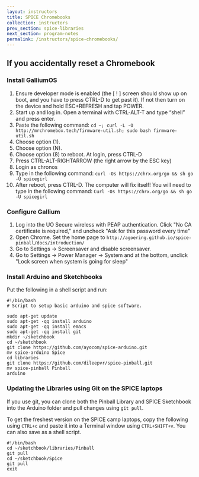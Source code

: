 ```yaml
---
layout: instructors
title: SPICE Chromebooks
collection: instructors
prev_section: spice-libraries
next_section: program-notes
permalink: /instructors/spice-chromebooks/
---
```


## If you accidentally reset a Chromebook

### Install GalliumOS
1. Ensure developer mode is enabled (the [ ! ] screen should show up on boot, and you have to press CTRL-D to get past it). If not then turn on the device and hold ESC+REFRESH and tap POWER.
2. Start up and log in. Open a terminal with CTRL-ALT-T and type “shell” and press enter.
3. Paste the following command:
    ```cd ~; curl -L -O http://mrchromebox.tech/firmware-util.sh; sudo bash firmware-util.sh```
4. Choose option (1).
5. Choose option (N).
6.  Choose option (8) to reboot. At login, press CTRL-D
7. Press CTRL-ALT-RIGHTARROW (the right arrow by the ESC key)
8. Login as chronos
9. Type in the following command: 
    ```curl -Os https://chrx.org/go && sh go -U spicegirl```
10. After reboot, press CTRL-D. The computer will fix itself! You will need to type in the following command:
    ```Curl -Os https://chrx.org/go && sh go -U spicegirl```

### Configure Gallium

1. Log into the UO Secure wireless with PEAP authentication. Click "No CA certificate is required," and uncheck "Ask for this password every time"
2. Open Chrome. Set the home page to ```http://agoering.github.io/spice-pinball/docs/introduction/```
3. Go to Settings -> Screensaver and disable screensaver. 
4. Go to Settings -> Power Manager -> System and at the bottom, unclick "Lock screen when system is going for sleep"


### Install Arduino and Sketchbooks

Put the following in a shell script and run: 

```
#!/bin/bash
# Script to setup basic arduino and spice software.

sudo apt-get update
sudo apt-get -qq install arduino
sudo apt-get -qq install emacs
sudo apt-get -qq install git
mkdir ~/sketchbook
cd ~/sketchbook
git clone https://github.com/ayocom/spice-arduino.git
mv spice-arduino Spice
cd libraries
git clone https://github.com/dileepvr/spice-pinball.git
mv spice-pinball Pinball
arduino
```

### Updating the Libraries using Git on the SPICE laptops

If you use git, you can clone both the Pinball Library and SPICE Sketchbook into the Arduino folder and pull changes using ```git pull```. 

To get the freshest version on the SPICE camp laptops, copy the following using ```CTRL+c``` and paste it into a Terminal window using ```CTRL+SHIFT+v```. You can also save as a shell script.

```
#!/bin/bash
cd ~/sketchbook/libraries/Pinball
git pull
cd ~/sketchbook/Spice
git pull
exit
```
